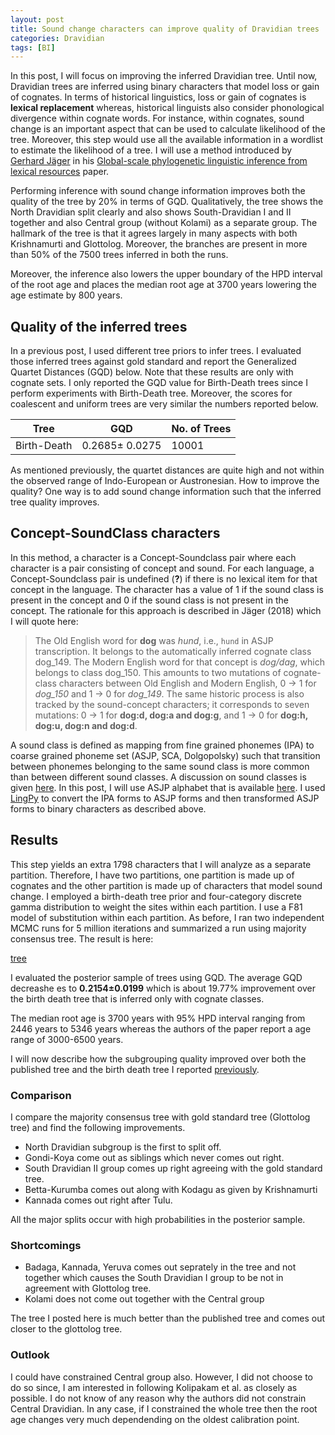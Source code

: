 ```yaml
---
layout: post
title: Sound change characters can improve quality of Dravidian trees
categories: Dravidian
tags: [BI]
---
```


In this post, I will focus on improving the inferred Dravidian tree. Until now, Dravidian trees are inferred using binary characters that model loss or gain of cognates. In terms of historical linguistics, loss or gain of cognates is **lexical replacement** whereas, historical linguists also consider phonological divergence within cognate words. For instance, within cognates, sound change is an important aspect that can be used to calculate likelihood of the tree. Moreover, this step would use all the available information in a wordlist to estimate the likelihood of a tree. I will use a method introduced by [Gerhard Jäger](http://www.sfs.uni-tuebingen.de/~gjaeger/) in his [Global-scale phylogenetic linguistic inference from lexical resources](https://arxiv.org/pdf/1802.06079.pdf) paper.

Performing inference with sound change information improves both the quality of the tree by 20% in terms of GQD. Qualitatively, the tree shows the North Dravidian split clearly and also shows South-Dravidian I and II together and also Central group (without Kolami) as a separate group. The hallmark of the tree is that it agrees largely in many aspects with both Krishnamurti and Glottolog. Moreover, the branches are present in more than 50% of the 7500 trees inferred in both the runs. 

Moreover, the inference also lowers the upper boundary of the HPD interval of the root age and places the median root age at 3700 years lowering the age estimate by 800 years.

## Quality of the inferred trees

In a previous post, I used different tree priors to infer trees.  I evaluated those inferred trees against gold standard and report the Generalized Quartet Distances (GQD) below. Note that these results are only with cognate sets. I only reported the GQD value for Birth-Death trees since I perform experiments with Birth-Death tree. Moreover, the scores for coalescent and uniform trees are very similar the numbers reported below.

Tree| GQD| No. of Trees
---|---|---
Birth-Death| 0.2685± 0.0275| 10001

As mentioned previously, the quartet distances are quite high and not within the observed range of Indo-European or Austronesian. How to improve the quality? One way is to add sound change information such that the inferred tree quality improves.

## Concept-SoundClass characters

In this method, a character is a Concept-Soundclass pair where each character is a pair consisting of concept and sound. For each language, a Concept-Soundclass pair is undefined (**?**) if there is no lexical item for that concept in the language. The character has a value of 1 if the sound class is present in the concept and 0 if the sound class is not present in the concept. The rationale for this approach is described in Jäger (2018) which I will quote here:

>The Old English word for **dog** was *hund*, i.e., `hund` in ASJP transcription. It belongs to the automatically inferred cognate class dog_149. The Modern English word for that concept is *dog/dag*, which belongs to class dog_150. This amounts to two mutations of cognate-class characters between Old English and Modern English, 0 -> 1 for *dog_150* and 1 -> 0 for *dog_149*. The same historic process is also tracked by the sound-concept characters; it corresponds to seven mutations: 0 -> 1 for **dog:d, dog:a and dog:g**, and 1 -> 0 for **dog:h, dog:u, dog:n and dog:d**.


A sound class is defined as mapping from fine grained phonemes (IPA) to coarse grained phoneme set (ASJP, SCA, Dolgopolsky) such that transition between phonemes belonging to the same sound class is more common than between different sound classes. A discussion on sound classes is given [here](http://media.leidenuniv.nl/legacy/console19-proceedings-list.pdf). In this post, I will use ASJP alphabet that is available [here](https://en.wikipedia.org/wiki/Automated_Similarity_Judgment_Program#ASJPcode). I used [LingPy](https://github.com/lingpy/lingpy) to convert the IPA forms to ASJP forms and then transformed ASJP forms to binary characters as described above.

##  Results

This step yields an extra 1798 characters that I will analyze as a separate partition. Therefore, I have two partitions, one partition is made up of cognates and the other partition is made up of characters that model sound change. I employed a birth-death tree prior and four-category discrete gamma distribution to weight the sites within each partition. I use a F81 model of substitution within each partition. As before, I ran two independent MCMC runs for 5 million iterations and summarized a run using majority consensus tree. The result is here:

[tree](https://github.com/ktrama/ktrama.github.io/blob/master/_files/dravPartition.con.tre.pdf)

I evaluated the posterior sample of trees using GQD. The average GQD decreashe es to **0.2154±0.0199** which is about 19.77% improvement over the birth death tree that is inferred only with cognate classes.

The median root age is 3700 years with 95% HPD interval ranging from 2446 years to 5346 years whereas the authors of the paper report a age range of 3000-6500 years.

I will now describe how the subgrouping quality improved over both the published tree and the birth death tree I reported [previously](https://github.com/ktrama/ktrama.github.io/blob/master/_files/dravBirthdeath.con.tre.pdf).

### Comparison
I compare the majority consensus tree with gold standard tree (Glottolog tree) and find the following improvements.

* North Dravidian subgroup is the first to split off.
* Gondi-Koya come out as siblings which never comes out right.
* South Dravidian II group comes up right agreeing with the gold standard tree.
* Betta-Kurumba comes out along with Kodagu as given by Krishnamurti
* Kannada comes out right after Tulu.

All the major splits occur with high probabilities in the posterior sample.

### Shortcomings
* Badaga, Kannada, Yeruva comes out seprately in the tree and not together which causes the South Dravidian I group to be not in agreement with Glottolog tree.
* Kolami does not come out together with the Central group

The tree I posted here is much better than the published tree and comes out closer to the glottolog tree.

### Outlook

I could have constrained Central group also. However, I did not choose to do so since, I am interested in following Kolipakam et al. as closely as possible. I do not know of any reason why the authors did not constrain Central Dravidian. In any case, if I constrained the whole tree then the root age changes very much dependending on the oldest calibration point.

